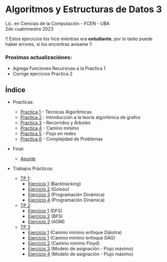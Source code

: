 # Algoritmos y Estructuras de Datos 3

Lic. en Ciencias de la Computación - FCEN - UBA\
2do cuatrimestre 2023

!! Estos ejercicios los hice mientras era **estudiante**, por lo tanto puede haber errores, si los encontras avisame !!

### Proximas actualizaciónes:
- Agrega Funciones Recursivas a la Practica 1
- Corrige ejercicios Practica 2

## Índice
- Practicas:
    - [Practica 1](practicas/practica%201/) - Técnicas Algorítmicas
    - [Practica 2](practicas/practica%202/) - Introducción a la teoría algorítmica de grafos
    - [Practica 3](practicas/practica%203/) - Recorridos y Árboles
    - [Practica 4](practicas/practica%204/) - Camino mínimo
    - [Practica 5](practicas/practica%205/) - Flujo en redes
    - [Practica 6](practicas/practica%206/) - Complejidad de Problemas

- Final:
    - [Apunte](final/)

- Trabajos Prácticos:
    - [TP 1](tps/1_tp/enunciado.pdf):
        - [Ejercicio 1](tps/1_tp/Ejercicio_1.cpp) (Backtracking)
        - [Ejercicio 2](tps/1_tp/Ejercicio_2.cpp) (Goloso)
        - [Ejercicio 3](tps/1_tp/Ejercicio_3.cpp) (Programación Dinámica)
        - [Ejercicio 4](tps/1_tp/Ejercicio_4.cpp) (Programación Dinámica)
    - [TP 2](tps/2_tp/enunciado.pdf):
        - [Ejercicio 1](tps/2_tp/Ejercicio_1.cpp) (DFS)
        - [Ejercicio 2](tps/2_tp/Ejercicio_2.cpp) (BFS)
        - [Ejercicio 3](tps/2_tp/Ejercicio_3.cpp) (AGM)
    - [TP 3](tps/3_tp/enunciado.pdf)
        - [Ejercicio 1](tps/3_tp/Ejercicio_1_dijk.cpp) (Camino mínimo enfoque Dijkstra)
        - [Ejercicio 1](tps/3_tp/Ejercicio_1_dp.cpp) (Camino mínimo enfoque DAG)
        - [Ejercicio 2](tps/3_tp/Ejercicio_2.cpp) (Camino mínimo Floyd)
        - [Ejercicio 3](tps/3_tp/Ejercicio_3.cpp) (Modelo de asignación - Flujo máximo)
        - [Ejercicio 4](tps/3_tp/Ejercicio_4.cpp) (Modelo de asignación - Flujo máximo)
